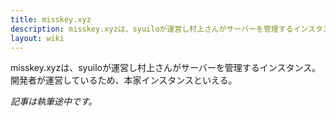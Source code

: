 ```yaml
---
title: misskey.xyz
description: misskey.xyzは、syuiloが運営し村上さんがサーバーを管理するインスタンス。開発者が運営しているため、本家インスタンスといえる。
layout: wiki
---
```

misskey.xyzは、syuiloが運営し村上さんがサーバーを管理するインスタンス。開発者が運営しているため、本家インスタンスといえる。

*記事は執筆途中です。*